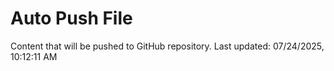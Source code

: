 # Auto Push File

Content that will be pushed to GitHub repository.
Last updated: 07/24/2025, 10:12:11 AM